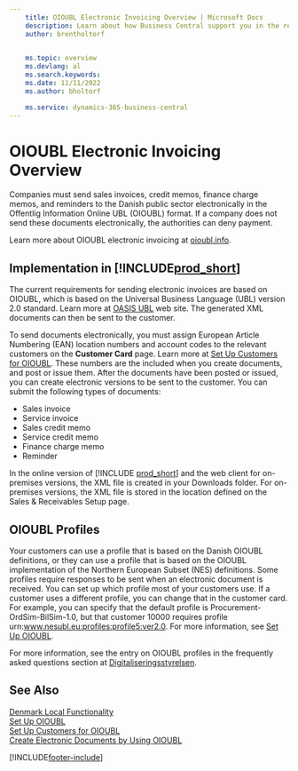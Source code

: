 ```yaml
---
    title: OIOUBL Electronic Invoicing Overview | Microsoft Docs
    description: Learn about how Business Central support you in the requirement for sending sales documents to the Danish public sector electronically in the OIOUBL format.
    author: brentholtorf

    
    ms.topic: overview
    ms.devlang: al
    ms.search.keywords:
    ms.date: 11/11/2022
    ms.author: bholtorf

    ms.service: dynamics-365-business-central
---
```

# OIOUBL Electronic Invoicing Overview

Companies must send sales invoices, credit memos, finance charge memos, and reminders to the Danish public sector electronically in the Offentlig Information Online UBL (OIOUBL) format. If a company does not send these documents electronically, the authorities can deny payment.  

Learn more about OIOUBL electronic invoicing at [oioubl.info](http://www.oioubl.info/classes/da/index.html).  

## Implementation in [!INCLUDE[prod_short](../../includes/prod_short.md)]  

The current requirements for sending electronic invoices are based on OIOUBL, which is based on the Universal Business Language (UBL) version 2.0 standard. Learn more at [OASIS UBL](https://aka.ms/OasisUblSite) web site. The generated XML documents can then be sent to the customer.  

To send documents electronically, you must assign European Article Numbering (EAN) location numbers and account codes to the relevant customers on the **Customer Card** page. Learn more at [Set Up Customers for OIOUBL](how-to-set-up-customers-for-oioubl.md). These numbers are the included when you create documents, and post or issue them. After the documents have been posted or issued, you can create electronic versions to be sent to the customer. You can submit the following types of documents:  

- Sales invoice  
- Service invoice  
- Sales credit memo  
- Service credit memo  
- Finance charge memo  
- Reminder  

In the online version of [!INCLUDE [prod_short](../../includes/prod_short.md)] and the web client for on-premises versions, the XML file is created in your Downloads folder. For on-premises versions, the XML file is stored in the location defined on the Sales & Receivables Setup page.  

## OIOUBL Profiles

Your customers can use a profile that is based on the Danish OIOUBL definitions, or they can use a profile that is based on the OIOUBL implementation of the Northern European Subset (NES) definitions. Some profiles require responses to be sent when an electronic document is received. You can set up which profile most of your customers use. If a customer uses a different profile, you can change that in the customer card. For example, you can specify that the default profile is Procurement-OrdSim-BilSim-1.0, but that customer 10000 requires profile urn:www.nesubl.eu:profiles:profile5:ver2.0. For more information, see [Set Up OIOUBL](how-to-set-up-oioubl.md).  

For more information, see the entry on OIOUBL profiles in the frequently asked questions section at [Digitaliseringsstyrelsen](https://aka.ms/Digitaliseringsstyrelsen).  

## See Also

[Denmark Local Functionality](denmark-local-functionality.md)  
 [Set Up OIOUBL](how-to-set-up-oioubl.md)  
 [Set Up Customers for OIOUBL](how-to-set-up-customers-for-oioubl.md)  
 [Create Electronic Documents by Using OIOUBL](how-to-create-electronic-documents-by-using-oioubl.md)  


[!INCLUDE[footer-include](../../includes/footer-banner.md)]
